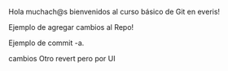 Hola muchach@s bienvenidos al curso básico de Git en everis!

Ejemplo de agregar cambios al Repo!

Ejemplo de commit -a.


cambios
Otro revert pero por UI
